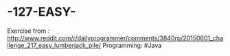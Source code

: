 # -127-EASY-

Exercise from : http://www.reddit.com/r/dailyprogrammer/comments/3840rp/20150601_challenge_217_easy_lumberjack_pile/
Programming: #Java

